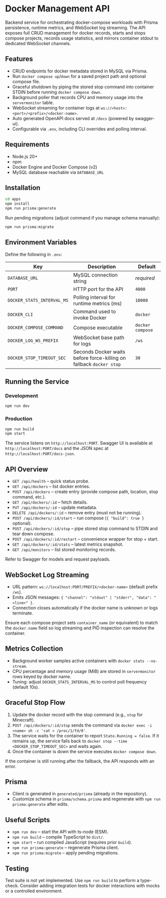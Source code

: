 # Docker Management API

Backend service for orchestrating docker-compose workloads with Prisma persistence, runtime metrics, and WebSocket log streaming. The API exposes full CRUD management for docker records, starts and stops compose projects, records usage statistics, and mirrors container stdout to dedicated WebSocket channels.

## Features

- CRUD endpoints for docker metadata stored in MySQL via Prisma.
- Run `docker compose up`/`down` for a saved project path and optional compose file.
- Graceful shutdown by piping the stored stop command into container STDIN before running `docker compose down`.
- Background poller that records CPU and memory usage into the `servermonitor` table.
- WebSocket streaming for container logs at `ws://<host>:<port>/<prefix>/<docker-name>`.
- Auto generated OpenAPI docs served at `/docs` (powered by swagger-ui).
- Configurable via `.env`, including CLI overrides and polling interval.

## Requirements

- Node.js 20+
- npm
- Docker Engine and Docker Compose (v2)
- MySQL database reachable via `DATABASE_URL`

## Installation

```bash
cd apps
npm install
npm run prisma:generate
```

Run pending migrations (adjust command if you manage schema manually):

```bash
npm run prisma:migrate
```

## Environment Variables

Define the following in `.env`:

| Key | Description | Default |
| --- | --- | --- |
| `DATABASE_URL` | MySQL connection string | _required_ |
| `PORT` | HTTP port for the API | `4000` |
| `DOCKER_STATS_INTERVAL_MS` | Polling interval for runtime metrics (ms) | `10000` |
| `DOCKER_CLI` | Command used to invoke Docker | `docker` |
| `DOCKER_COMPOSE_COMMAND` | Compose executable | `docker compose` |
| `DOCKER_LOG_WS_PREFIX` | WebSocket base path for logs | `/ws` |
| `DOCKER_STOP_TIMEOUT_SEC` | Seconds Docker waits before force-killing on fallback `docker stop` | `30` |

## Running the Service

### Development

```bash
npm run dev
```

### Production

```bash
npm run build
npm start
```

The service listens on `http://localhost:PORT`. Swagger UI is available at `http://localhost:PORT/docs` and the JSON spec at `http://localhost:PORT/docs-json`.

## API Overview

- `GET /api/health` – quick status probe.
- `GET /api/dockers` – list docker entries.
- `POST /api/dockers` – create entry (provide compose path, location, stop command, etc.).
- `GET /api/dockers/:id` – fetch details.
- `PUT /api/dockers/:id` – update metadata.
- `DELETE /api/dockers/:id` – remove entry (must not be running).
- `POST /api/dockers/:id/start` – run compose (`{ "build": true }` optional).
- `POST /api/dockers/:id/stop` – pipe stored stop command to STDIN and tear down compose.
- `POST /api/dockers/:id/restart` – convenience wrapper for stop + start.
- `GET /api/dockers/:id/stats` – latest metrics snapshot.
- `GET /api/monitors` – list stored monitoring records.

Refer to Swagger for models and request payloads.

## WebSocket Log Streaming

- URL pattern: `ws://localhost:PORT/PREFIX/<docker-name>` (default prefix `/ws`).
- Emits JSON messages: `{ "channel": "stdout" | "stderr", "data": "<line>" }`.
- Connection closes automatically if the docker name is unknown or logs terminate.

Ensure each compose project sets `container_name` (or equivalent) to match the `docker.name` field so log streaming and PID inspection can resolve the container.

## Metrics Collection

- Background worker samples active containers with `docker stats --no-stream`.
- CPU percentage and memory usage (MiB) are stored in `servermonitor` rows keyed by docker name.
- Tuning: adjust `DOCKER_STATS_INTERVAL_MS` to control poll frequency (default 10s).

## Graceful Stop Flow

1. Update the docker record with the stop command (e.g., `stop` for Minecraft).
2. `POST /api/dockers/:id/stop` sends the command via `docker exec -i <name> sh -c 'cat > /proc/1/fd/0'`.
3. The service waits for the container to report `State.Running = false`. If it remains up, the service falls back to `docker stop --time <DOCKER_STOP_TIMEOUT_SEC>` and waits again.
4. Once the container is down the service executes `docker compose down`.

If the container is still running after the fallback, the API responds with an error.

## Prisma

- Client is generated in `generated/prisma` (already in the repository).
- Customize schema in `prisma/schema.prisma` and regenerate with `npm run prisma:generate` after edits.

## Useful Scripts

- `npm run dev` – start the API with ts-node (ESM).
- `npm run build` – compile TypeScript to `dist/`.
- `npm start` – run compiled JavaScript (requires prior `build`).
- `npm run prisma:generate` – regenerate Prisma client.
- `npm run prisma:migrate` – apply pending migrations.

## Testing

Test suite is not yet implemented. Use `npm run build` to perform a type-check. Consider adding integration tests for docker interactions with mocks or a controlled environment.
